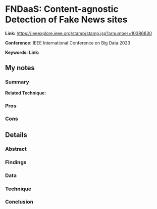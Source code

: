 # FNDaaS: Content-agnostic Detection of Fake News sites



**Link:** https://ieeexplore.ieee.org/stamp/stamp.jsp?arnumber=10386830


**Conference:** IEEE International Conference on Big Data 2023

**Keywords:** 
**Link:**

## My notes
### Summary

**Related Technique:** 

### Pros


### Cons



## Details
### Abstract

### Findings


### Data


### Technique

### Conclusion
